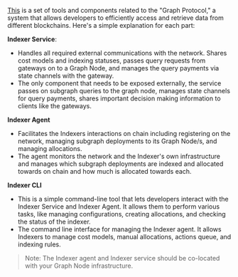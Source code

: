 [This](https://github.com/graphprotocol/indexer/) is a set of tools and components related to the "Graph Protocol," a system that allows developers to efficiently access and retrieve data from different blockchains. Here's a simple explanation for each part:

**Indexer Service**:
    
* Handles all required external communications with the network. Shares cost models and indexing statuses, passes query requests from gateways on to a Graph Node, and manages the query payments via state channels with the gateway.
* The only component that needs to be exposed externally, the service passes on subgraph queries to the graph node, manages state channels for query payments, shares important decision making information to clients like the gateways.

**Indexer Agent**
    
* Facilitates the Indexers interactions on chain including registering on the network, managing subgraph deployments to its Graph Node/s, and managing allocations.
* The agent monitors the network and the Indexer's own infrastructure and manages which subgraph deployments are indexed and allocated towards on chain and how much is allocated towards each.

**Indexer CLI**
    
* This is a simple command-line tool that lets developers interact with the Indexer Service and Indexer Agent. It allows them to perform various tasks, like managing configurations, creating allocations, and checking the status of the indexer.
* The command line interface for managing the Indexer agent. It allows Indexers to manage cost models, manual allocations, actions queue, and indexing rules.

> Note: The Indexer agent and Indexer service should be co-located with your Graph Node infrastructure.
